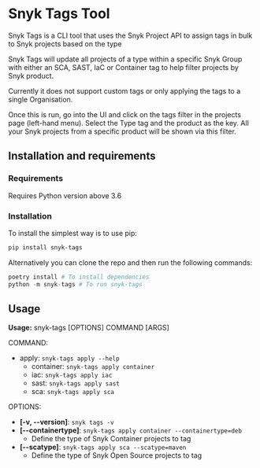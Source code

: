 # Snyk Tags Tool

Snyk Tags is a CLI tool that uses the Snyk Project API to assign tags in bulk to Snyk projects based on the type

Snyk Tags will update all projects of a type within a specific Snyk Group with either an SCA, SAST, IaC or Container tag to help filter projects by Snyk product.

Currently it does not support custom tags or only applying the tags to a single Organisation.

Once this is run, go into the UI and click on the tags filter in the projects page (left-hand menu). Select the Type tag and the product as the key. All your Snyk projects from a specific product will be shown via this filter.

## Installation and requirements

### Requirements

Requires Python version above 3.6

### Installation

To install the simplest way is to use pip:

```bash
pip install snyk-tags
```

Alternatively you can clone the repo and then run the following commands:

```python
poetry install # To install dependencies
python -m snyk-tags # To run snyk-tags
```

## Usage

**Usage:** snyk-tags [OPTIONS] COMMAND [ARGS]

COMMAND:

- apply: ```snyk-tags apply --help```
  - container: ```snyk-tags apply container```
  - iac: ```snyk-tags apply iac```
  - sast: ```snyk-tags apply sast```
  - sca: ```snyk-tags apply sca```

OPTIONS:

- **[-v, --version]**: ```snyk tags -v```
- **[--containertype]**: ```snyk-tags apply container --containertype=deb```
  - Define the type of Snyk Container projects to tag
- **[--scatype]**: ```snyk-tags apply sca --scatype=maven```
  - Define the type of Snyk Open Source projects to tag
